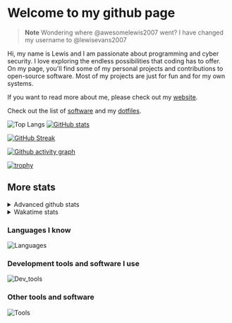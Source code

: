 # Welcome to my github page

> **Note**
> Wondering where @awesomelewis2007 went? I have changed my username to @lewisevans2007

Hi, my name is Lewis and I am passionate about programming and cyber security. I love exploring the endless possibilities that coding has to offer. On my page, you'll find some of my personal projects and contributions to open-source software. Most of my projects are just for fun and for my own systems.

If you want to read more about me, please check out my [website](https://lewisevans2007.github.io/).

Check out the list of [software](https://github.com/lewisevans2007/lewisevans2007/blob/master/software.md) and my [dotfiles](https://github.com/lewisevans2007/dotfiles).

![Top Langs](https://github-readme-stats.vercel.app/api/top-langs/?username=lewisevans2007&hide=html,css,jupyter%20notebook&langs_count=10&layout=donut&theme=transparent&exclude_repo=GPT-code-repository,Obsidian_vault,Apple-PowerManagement,Apple-Security,CMake,qemu,swift,tcpdump,xnu)
[![GitHub stats](https://github-readme-stats.vercel.app/api?username=lewisevans2007&show_icons=true&theme=transparent)](https://github.com/anuraghazra/github-readme-stats)

[![GitHub Streak](https://streak-stats.demolab.com?user=lewisevans2007&theme=transparent)](https://git.io/streak-stats)

[![Github activity graph](https://github-readme-activity-graph.vercel.app/graph?username=lewisevans2007&theme=github-compact&area=true)](https://github.com/ashutosh00710/github-readme-activity-graph)

[![trophy](https://github-profile-trophy.vercel.app/?username=lewisevans2007&theme=darkhub)](https://github.com/ryo-ma/github-profile-trophy)

## More stats
<details close>
<summary>Advanced github stats</summary>
<br>
  
![Metrics](https://raw.githubusercontent.com/lewisevans2007/lewisevans2007/master/github-metrics.svg)
  
</details>

<details close>
<summary>Wakatime stats</summary>
<br>

<!--START_SECTION:waka-->

```txt
C                  3 hrs 29 mins   ███████▓░░░░░░░░░░░░░░░░░   30.78 %
HTML               1 hr 53 mins    ████▒░░░░░░░░░░░░░░░░░░░░   16.73 %
Bash               58 mins         ██░░░░░░░░░░░░░░░░░░░░░░░   08.64 %
Makefile           55 mins         ██░░░░░░░░░░░░░░░░░░░░░░░   08.15 %
Docker             38 mins         █▒░░░░░░░░░░░░░░░░░░░░░░░   05.71 %
Other              37 mins         █▒░░░░░░░░░░░░░░░░░░░░░░░   05.54 %
Kconfig            37 mins         █▒░░░░░░░░░░░░░░░░░░░░░░░   05.52 %
Markdown           25 mins         █░░░░░░░░░░░░░░░░░░░░░░░░   03.74 %
C++                22 mins         ▓░░░░░░░░░░░░░░░░░░░░░░░░   03.32 %
Objective-C        18 mins         ▓░░░░░░░░░░░░░░░░░░░░░░░░   02.69 %
Python             15 mins         ▓░░░░░░░░░░░░░░░░░░░░░░░░   02.23 %
Text               10 mins         ▒░░░░░░░░░░░░░░░░░░░░░░░░   01.55 %
JSON               10 mins         ▒░░░░░░░░░░░░░░░░░░░░░░░░   01.49 %
Git Config         8 mins          ▒░░░░░░░░░░░░░░░░░░░░░░░░   01.25 %
INI                7 mins          ▒░░░░░░░░░░░░░░░░░░░░░░░░   01.12 %
```

<!--END_SECTION:waka-->
</details>

### Languages I know
![Languages](https://skillicons.dev/icons?i=python,cpp,cs,c,javascript,nodejs,dotnet,bash,css,html,rust)
### Development tools and software I use
![Dev_tools](https://skillicons.dev/icons?i=git,docker,github,googlecloud,vscode,visualstudio,raspberrypi,linux,powershell,replit)
### Other tools and software
![Tools](https://skillicons.dev/icons?i=blender,ps,pr,ai,xd,figma)

